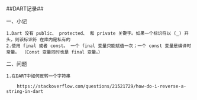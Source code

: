 ##DART记录##

一、小记

    1.Dart 没有 public、 protected、 和 private 关键字。如果一个标识符以 (_) 开头，则该标识符 在库内是私有的
    2.使用 final 或者 const。 一个 final 变量只能赋值一次；一个 const 变量是编译时常量。 （Const 变量同时也是 final 变量。）

二、问题

    1.在DART中如何反转一个字符串

        https://stackoverflow.com/questions/21521729/how-do-i-reverse-a-string-in-dart
